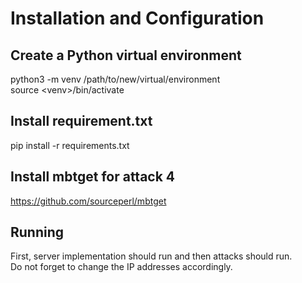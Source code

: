 # Installation and Configuration
## Create a Python virtual environment 
python3 -m venv /path/to/new/virtual/environment \
source \<venv\>/bin/activate

## Install requirement.txt
pip install -r requirements.txt

## Install mbtget for attack 4 
https://github.com/sourceperl/mbtget

## Running
First, server implementation should run and then attacks should run. \
Do not forget to change the IP addresses accordingly.
